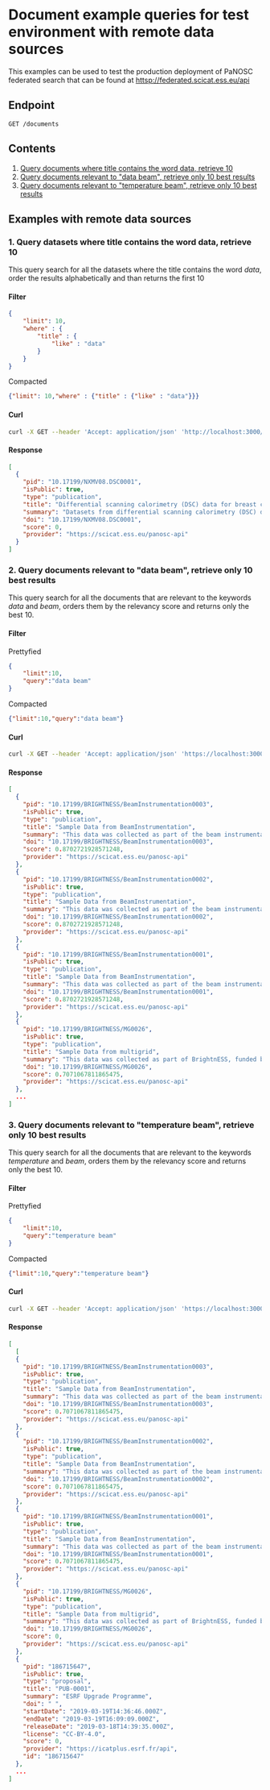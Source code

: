 # Document example queries for test environment with remote data sources
This examples can be used to test the production deployment of PaNOSC federated search that can be found at [httsp://federated.scicat.ess.eu/api](httsp://federated.scicat.ess.eu/api)

## Endpoint
`GET /documents`

## Contents
1. [Query documents where title contains the word data, retrieve 10](#1-query-documents-where-title-contains-the-word-data-retrieve-10)
2. [Query documents relevant to "data beam", retrieve only 10 best results](#2-query-documents-relevant-to-data-beam-retrieve-only-10-best-results)
3. [Query documents relevant to "temperature beam", retrieve only 10 best results](#3-query-documents-relevant-to-temperature-beam-retrieve-only-10-best-results)

## Examples with remote data sources

### 1. Query datasets where title contains the word data, retrieve 10
This query search for all the datasets where the title contains the word *data*, order the results alphabetically and than returns the first 10

#### Filter
```json
{
    "limit": 10,
    "where" : {
        "title" : {
            "like" : "data"
        }
    }
}
```

Compacted
```json
{"limit": 10,"where" : {"title" : {"like" : "data"}}}
```

#### Curl
```sh
curl -X GET --header 'Accept: application/json' 'http://localhost:3000/api/Documents?filter=%7B%22limit%22%3A10%2C%22query%22%3A%22data%20beam%22%7D'
```

#### Response
```json
[
  {
    "pid": "10.17199/NXMV08.DSC0001",
    "isPublic": true,
    "type": "publication",
    "title": "Differential scanning calorimetry (DSC) data for breast cancer cells",
    "summary": "Datasets from differential scanning calorimetry (DSC) data for breast cancer cells",
    "doi": "10.17199/NXMV08.DSC0001",
    "score": 0,
    "provider": "https://scicat.ess.eu/panosc-api"
  }
]
```

### 2. Query documents relevant to "data beam", retrieve only 10 best results
This query search for all the documents that are relevant to the keywords *data* and *beam*, orders them by the relevancy score and returns only the best 10.

#### Filter
Prettyfied
```json
{
    "limit":10,
    "query":"data beam"
}
```

Compacted
```json
{"limit":10,"query":"data beam"}
```

#### Curl
```sh
curl -X GET --header 'Accept: application/json' 'https://localhost:3000/api/Documents?filter=%7B%22limit%22%3A10%2C%22query%22%3A%22data%20beam%22%7D'
```

#### Response
```json
[
  {
    "pid": "10.17199/BRIGHTNESS/BeamInstrumentation0003",
    "isPublic": true,
    "type": "publication",
    "title": "Sample Data from BeamInstrumentation",
    "summary": "This data was collected as part of the beam instrumentation program",
    "doi": "10.17199/BRIGHTNESS/BeamInstrumentation0003",
    "score": 0.8702721928571248,
    "provider": "https://scicat.ess.eu/panosc-api"
  },
  {
    "pid": "10.17199/BRIGHTNESS/BeamInstrumentation0002",
    "isPublic": true,
    "type": "publication",
    "title": "Sample Data from BeamInstrumentation",
    "summary": "This data was collected as part of the beam instrumentation program",
    "doi": "10.17199/BRIGHTNESS/BeamInstrumentation0002",
    "score": 0.8702721928571248,
    "provider": "https://scicat.ess.eu/panosc-api"
  },
  {
    "pid": "10.17199/BRIGHTNESS/BeamInstrumentation0001",
    "isPublic": true,
    "type": "publication",
    "title": "Sample Data from BeamInstrumentation",
    "summary": "This data was collected as part of the beam instrumentation program",
    "doi": "10.17199/BRIGHTNESS/BeamInstrumentation0001",
    "score": 0.8702721928571248,
    "provider": "https://scicat.ess.eu/panosc-api"
  },
  {
    "pid": "10.17199/BRIGHTNESS/MG0026",
    "isPublic": true,
    "type": "publication",
    "title": "Sample Data from multigrid",
    "summary": "This data was collected as part of BrightnESS, funded by the European Union                         Framework Programme for Research and Innovation Horizon 2020, under grant                         agreement 676548. It consists of test data for the detector.",
    "doi": "10.17199/BRIGHTNESS/MG0026",
    "score": 0.7071067811865475,
    "provider": "https://scicat.ess.eu/panosc-api"
  },
  ...
]
```

### 3. Query documents relevant to "temperature beam", retrieve only 10 best results
This query search for all the documents that are relevant to the keywords *temperature* and *beam*, orders them by the relevancy score and returns only the best 10.

#### Filter
Prettyfied
```json
{
    "limit":10,
    "query":"temperature beam"
}
```

Compacted
```json
{"limit":10,"query":"temperature beam"}
```

#### Curl
```sh
curl -X GET --header 'Accept: application/json' 'https://localhost:3000/api/Documents?filter=%7B%22limit%22%3A10%2C%22query%22%3A%22temperature%20beam%22%7D'
```

#### Response
```json
[
  [
  {
    "pid": "10.17199/BRIGHTNESS/BeamInstrumentation0003",
    "isPublic": true,
    "type": "publication",
    "title": "Sample Data from BeamInstrumentation",
    "summary": "This data was collected as part of the beam instrumentation program",
    "doi": "10.17199/BRIGHTNESS/BeamInstrumentation0003",
    "score": 0.7071067811865475,
    "provider": "https://scicat.ess.eu/panosc-api"
  },
  {
    "pid": "10.17199/BRIGHTNESS/BeamInstrumentation0002",
    "isPublic": true,
    "type": "publication",
    "title": "Sample Data from BeamInstrumentation",
    "summary": "This data was collected as part of the beam instrumentation program",
    "doi": "10.17199/BRIGHTNESS/BeamInstrumentation0002",
    "score": 0.7071067811865475,
    "provider": "https://scicat.ess.eu/panosc-api"
  },
  {
    "pid": "10.17199/BRIGHTNESS/BeamInstrumentation0001",
    "isPublic": true,
    "type": "publication",
    "title": "Sample Data from BeamInstrumentation",
    "summary": "This data was collected as part of the beam instrumentation program",
    "doi": "10.17199/BRIGHTNESS/BeamInstrumentation0001",
    "score": 0.7071067811865475,
    "provider": "https://scicat.ess.eu/panosc-api"
  },
  {
    "pid": "10.17199/BRIGHTNESS/MG0026",
    "isPublic": true,
    "type": "publication",
    "title": "Sample Data from multigrid",
    "summary": "This data was collected as part of BrightnESS, funded by the European Union                         Framework Programme for Research and Innovation Horizon 2020, under grant                         agreement 676548. It consists of test data for the detector.",
    "doi": "10.17199/BRIGHTNESS/MG0026",
    "score": 0,
    "provider": "https://scicat.ess.eu/panosc-api"
  },
  {
    "pid": "186715647",
    "isPublic": true,
    "type": "proposal",
    "title": "PUB-0001",
    "summary": "ESRF Upgrade Programme",
    "doi": " ",
    "startDate": "2019-03-19T14:36:46.000Z",
    "endDate": "2019-03-19T16:09:09.000Z",
    "releaseDate": "2019-03-18T14:39:35.000Z",
    "license": "CC-BY-4.0",
    "score": 0,
    "provider": "https://icatplus.esrf.fr/api",
    "id": "186715647"
  },
  ...
]
```
